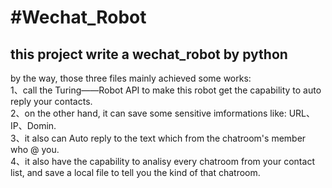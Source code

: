 #Wechat_Robot
=========================================
this project write a wechat_robot by python
--------------------------------------------------
by the way, those three files mainly achieved some works:  
1、call the Turing——Robot API to make this robot get the capability to auto reply your contacts.  
2、on the other hand, it can save some sensitive imformations like: URL、IP、Domin.  
3、it also can Auto reply to the text which from the chatroom's member who @ you.  
4、it also have the capability to analisy every chatroom from your contact list, and save a local file to tell you the kind of that chatroom.  

